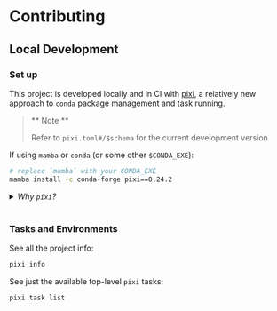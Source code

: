 # Contributing

## Local Development

### Set up

This project is developed locally and in CI with [pixi], a relatively new approach to
`conda` package management and task running.

> ** Note **
>
> Refer to `pixi.toml#/$schema` for the current development version

[pixi]: https://pixi.sh/latest/#installation

If using `mamba` or `conda` (or some other `$CONDA_EXE`):

```bash
# replace `mamba` with your CONDA_EXE
mamba install -c conda-forge pixi==0.24.2
```

<details><summary><i>Why <code>pixi</code>?</i></summary>

`pixi` provides the necessary primitives to:

- capture complex environments, with python and other runtimes
- install environments quickly, and cache well, but only when needed
- run tasks, in the right environment, in the right order
- skip tasks that have already run, and dependencies have not changed

</details>

<br />

### Tasks and Environments

See all the project info:

```bash
pixi info
```

See just the available top-level `pixi` tasks:

```bash
pixi task list
```
